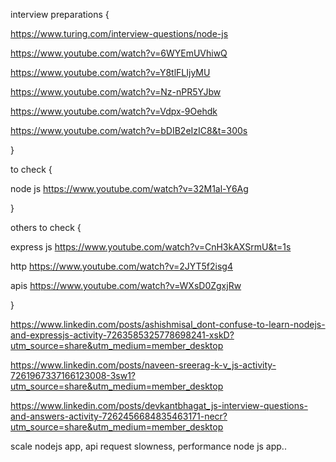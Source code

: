 


interview preparations
{

https://www.turing.com/interview-questions/node-js


https://www.youtube.com/watch?v=6WYEmUVhiwQ

https://www.youtube.com/watch?v=Y8tlFLIjyMU

https://www.youtube.com/watch?v=Nz-nPR5YJbw


https://www.youtube.com/watch?v=Vdpx-9Oehdk

https://www.youtube.com/watch?v=bDIB2eIzIC8&t=300s



}

to check {

node js
https://www.youtube.com/watch?v=32M1al-Y6Ag

}

others to check {

express js
https://www.youtube.com/watch?v=CnH3kAXSrmU&t=1s

http 
https://www.youtube.com/watch?v=2JYT5f2isg4

apis
https://www.youtube.com/watch?v=WXsD0ZgxjRw


}




https://www.linkedin.com/posts/ashishmisal_dont-confuse-to-learn-nodejs-and-expressjs-activity-7263585325778698241-xskD?utm_source=share&utm_medium=member_desktop


https://www.linkedin.com/posts/naveen-sreerag-k-v_js-activity-7261967337166123008-3sw1?utm_source=share&utm_medium=member_desktop


https://www.linkedin.com/posts/devkantbhagat_js-interview-questions-and-answers-activity-7262456684835463171-necr?utm_source=share&utm_medium=member_desktop



scale nodejs app, api request slowness, performance node js app.. 

